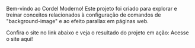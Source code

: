 Bem-vindo ao Cordel Moderno!
Este projeto foi criado para explorar e treinar conceitos relacionados à configuração de comandos de "background-image" e ao efeito parallax em páginas web.

Confira o site no link abaixo e veja o resultado do projeto em ação:
Acesse o site aqui!
